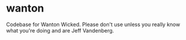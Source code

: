 wanton
======
Codebase for Wanton Wicked. Please don't use unless you really know what you're doing and are Jeff Vandenberg.
